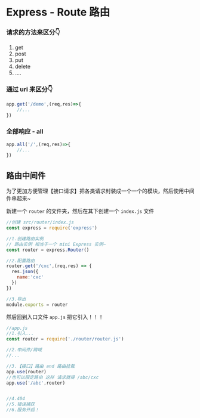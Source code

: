 # Express - Route 路由

### 请求的方法来区分👇

1. get 
2. post
3. put
4. delete
5. ....
### 通过 uri 来区分👇
```js
app.get('/demo',(req,res)=>{
	//...	
})
```
### 全部响应 - all
```js
app.all('/',(req,res)=>{
	//...	
})
```

## 路由中间件
为了更加方便管理【接口请求】把各类请求封装成一个一个的模块，然后使用中间件串起来~   

新建一个 `router` 的文件夹，然后在其下创建一个 `index.js` 文件
```javascript
//创建 src/router/index.js 
const express = require('express')

//1.创建路由实例
// 路由实例 相当于一个 mini Express 实例~
const router = express.Router()

//2.配置路由
router.get('/cxc',(req,res) => {
  res.json({
    name:'cxc'
  })
})

//3.导出
module.exports = router
```
然后回到入口文件 `app.js` 把它引入！！！
```javascript
//app.js
//1.引入...
const router = require('./router/router.js')

//2.中间件/跨域
//...

//3.【接口】路由 and 路由挂载
app.use(router)
//也可以限定路由 这样 请求就得 /abc/cxc
app.use('/abc',router)


//4.404
//5.错误捕获
//6.服务开启！
```